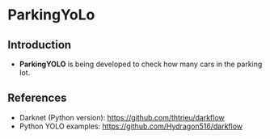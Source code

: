 # ParkingYoLo

## **Introduction**
- **ParkingYOLO** is being developed to check how many cars in the parking lot.

## **References**
- Darknet (Python version): https://github.com/thtrieu/darkflow
- Python YOLO examples: https://github.com/Hydragon516/darkflow
